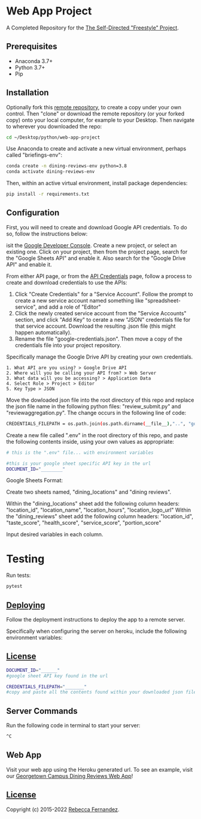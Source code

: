 # Web App Project

A Completed Repository for the [The Self-Directed "Freestyle" Project](https://github.com/prof-rossetti/intro-to-python/tree/main/projects/freestyle).

## Prerequisites

  + Anaconda 3.7+
  + Python 3.7+
  + Pip

## Installation

Optionally fork this [remote repository](https://github.com/beckyfernez/web-app-project), to create a copy under your own control. Then "clone" or download the remote repository (or your forked copy) onto your local computer, for example to your Desktop. Then navigate to wherever you downloaded the repo:

```sh
cd ~/Desktop/python/web-app-project
```

Use Anaconda to create and activate a new virtual environment, perhaps called "briefings-env":

```sh
conda create -n dining-reviews-env python=3.8
conda activate dining-reviews-env
```

Then, within an active virtual environment, install package dependencies:

```sh
pip install -r requirements.txt
```

## Configuration

First, you will need to create and download Google API credentials. To do so, follow the instructions below:

isit the [Google Developer Console](https://console.cloud.google.com). Create a new project, or select an existing one. Click on your project, then from the project page, search for the "Google Sheets API" and enable it. Also search for the "Google Drive API" and enable it.

From either API page, or from the [API Credentials](https://console.cloud.google.com/apis/credentials) page, follow a process to create and download credentials to use the APIs:
  1.  Click "Create Credentials" for a "Service Account". Follow the prompt to create a new service account named something like "spreadsheet-service", and add a role of "Editor"
  2.  Click the newly created service account from the "Service Accounts" section, and click "Add Key" to cerate a new "JSON" credentials file for that service account. Download the resulting .json file (this might happen automatically).
  3.  Rename the file "google-credentials.json". Then move a copy of the credentials file into your project repository.

Specifically manage the Google Drive API by creating your own credentials. 

    1. What API are you using? > Google Drive API
    2. Where will you be calling your API from? > Web Server
    3. What data will you be accessing? > Application Data
    4. Select Role > Project > Editor
    5. Key Type > JSON

Move the dowloaded json file into the root directory of this repo and replace the json file name in the following python files: "review_submit.py" and "reviewaggregation.py". The change occurs in the following line of code:

```sh
CREDENTIALS_FILEPATH = os.path.join(os.path.dirname(__file__),"..", "google-credentials.json")
```

Create a new file called ".env" in the root directory of this repo, and paste the following contents inside, using your own values as appropriate:

```sh
# this is the ".env" file... with environment variables

#this is your google sheet specific API key in the url
DOCUMENT_ID="________"
```

Google Sheets Format:

Create two sheets named, "dining_locations" and "dining reviews".

Within the "dining_locations" sheet add the following column headers: "location_id", "location_name", "location_hours", "location_logo_url"
Within the "dining_reviews" sheet add the following column headers: "location_id", "taste_score", "health_score", "service_score", "portion_score"

Input desired variables in each column.

# Testing

Run tests:

```sh
pytest
```

## [Deploying](/DEPLOYING.md)

Follow the deployment instructions to deploy the app to a remote server.

Specifically when configuring the server on heroku, include the following environment variables:

## [License](/LICENSE.md)

```sh
DOCUMENT_ID="______"
#google sheet API key found in the url
```

```sh
CREDENTIALS_FILEPATH="_______"
#copy and paste all the contents found within your downloaded json file
```
## Server Commands

Run the following code in terminal to start your server:

```sh
^C
```

## Web App

Visit your web app using the Heroku generated url. To see an example, visit our [Georgetown Campus Dining Reviews Web App](https://dining-location-reviews-app.herokuapp.com/)!


## [License](/LICENSE.md)

Copyright (c) 2015-2022 [Rebecca Fernandez](mailto:rmf83@georgetown.edu).
